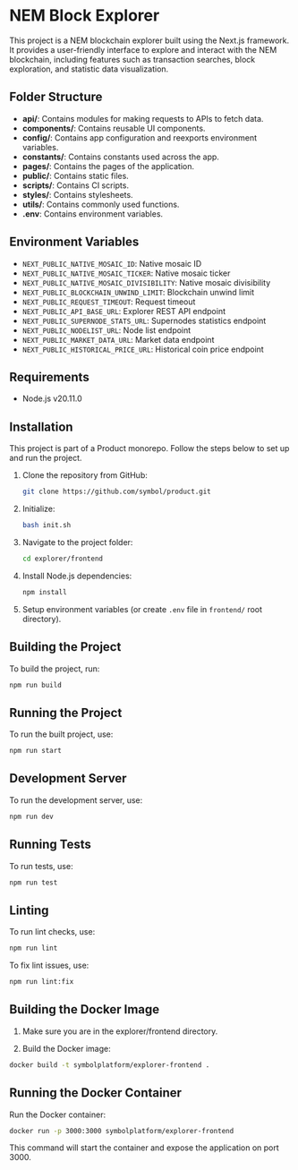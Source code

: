 # NEM Block Explorer

This project is a NEM blockchain explorer built using the Next.js framework. It provides a user-friendly interface to explore and interact with the NEM blockchain, including features such as transaction searches, block exploration, and statistic data visualization.

## Folder Structure

- **api/**: Contains modules for making requests to APIs to fetch data.
- **components/**: Contains reusable UI components.
- **config/**: Contains app configuration and reexports environment variables.
- **constants/**: Contains constants used across the app.
- **pages/**: Contains the pages of the application.
- **public/**: Contains static files.
- **scripts/**: Contains CI scripts.
- **styles/**: Contains stylesheets.
- **utils/**: Contains commonly used functions.
- **.env**: Contains environment variables.

## Environment Variables

- `NEXT_PUBLIC_NATIVE_MOSAIC_ID`: Native mosaic ID
- `NEXT_PUBLIC_NATIVE_MOSAIC_TICKER`: Native mosaic ticker
- `NEXT_PUBLIC_NATIVE_MOSAIC_DIVISIBILITY`: Native mosaic divisibility
- `NEXT_PUBLIC_BLOCKCHAIN_UNWIND_LIMIT`: Blockchain unwind limit
- `NEXT_PUBLIC_REQUEST_TIMEOUT`: Request timeout
- `NEXT_PUBLIC_API_BASE_URL`: Explorer REST API endpoint
- `NEXT_PUBLIC_SUPERNODE_STATS_URL`: Supernodes statistics endpoint
- `NEXT_PUBLIC_NODELIST_URL`: Node list endpoint
- `NEXT_PUBLIC_MARKET_DATA_URL`: Market data endpoint
- `NEXT_PUBLIC_HISTORICAL_PRICE_URL`: Historical coin price endpoint

## Requirements

- Node.js v20.11.0

## Installation

This project is part of a Product monorepo. Follow the steps below to set up and run the project.

1. Clone the repository from GitHub:
   ```bash
   git clone https://github.com/symbol/product.git
   ```

2. Initialize:
   ```bash
   bash init.sh
   ```

3. Navigate to the project folder:
   ```bash
   cd explorer/frontend
   ```

4. Install Node.js dependencies:
   ```bash
   npm install
   ```

5. Setup environment variables (or create `.env` file in `frontend/` root directory).

## Building the Project

To build the project, run:
```bash
npm run build
```

## Running the Project

To run the built project, use:
```bash
npm run start
```

## Development Server

To run the development server, use:
```bash
npm run dev
```

## Running Tests

To run tests, use:
```bash
npm run test
```

## Linting

To run lint checks, use:
```bash
npm run lint
```

To fix lint issues, use:
```bash
npm run lint:fix
```

## Building the Docker Image

1. Make sure you are in the explorer/frontend directory.

2. Build the Docker image:
```bash
docker build -t symbolplatform/explorer-frontend .
```

## Running the Docker Container

Run the Docker container:
```bash
docker run -p 3000:3000 symbolplatform/explorer-frontend
```

This command will start the container and expose the application on port 3000.
